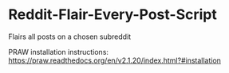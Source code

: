 # Reddit-Flair-Every-Post-Script
Flairs all posts on a chosen subreddit

PRAW installation instructions: https://praw.readthedocs.org/en/v2.1.20/index.html?#installation
